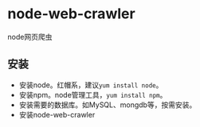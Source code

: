 # node-web-crawler
node网页爬虫

## 安装
+ 安装node。红帽系，建议<code>yum install node</code>。
+ 安装npm。node管理工具，<code>yum install npm</code>。
+ 安装需要的数据库。如MySQL、mongdb等，按需安装。
+ 安装node-web-crawler
